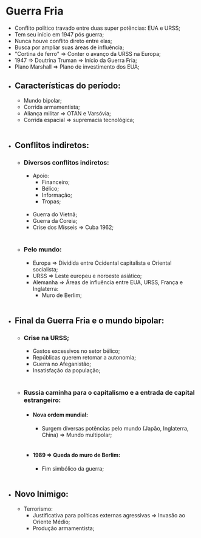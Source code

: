 # Guerra Fria

- Conflito político travado entre duas super potências: EUA e URSS;
- Tem seu início em 1947 pós guerra;
- Nunca houve conflito direto entre elas;
- Busca por ampliar suas áreas de influência;
- "Cortina de ferro" $\Rightarrow$ Conter o avanço da URSS na Europa;
- 1947 $\Rightarrow$ Doutrina Truman $\Rightarrow$ Início da Guerra Fria;
- Plano Marshall $\Rightarrow$ Plano de investimento dos EUA;
- ## Características do período:
    - Mundo bipolar;
    - Corrida armamentista;
    - Aliança militar $\Rightarrow$ OTAN e Varsóvia;
    - Corrida espacial $\Rightarrow$ supremacia tecnológica;
    <br>
- ## Conflitos indiretos:
    - ### Diversos conflitos indiretos:
        - Apoio:
            - Financeiro;
            - Bélico;
            - Informação;
            - Tropas;
            <br>
        - Guerra do Vietnã;
        - Guerra da Coreia;
        - Crise dos Mísseis $\Rightarrow$ Cuba 1962;
        <br>
    - ### Pelo mundo:
        - Europa $\Rightarrow$ Dividida entre Ocidental capitalista e Oriental socialista;
        - URSS $\Rightarrow$ Leste europeu e noroeste asiático;
        - Alemanha $\Rightarrow$ Áreas de influência entre EUA, URSS, França e Inglaterra:
            - Muro de Berlim;
            <br>
- ## Final da Guerra Fria e o mundo bipolar:
    - ### Crise na URSS;
        - Gastos excessivos no setor bélico;
        - Repúblicas querem retomar a autonomia;
        - Guerra no Afeganistão;
        - Insatisfação da população;
        <br>
    - ### Russia caminha para o capitalismo e a entrada de capital estrangeiro:
        - #### Nova ordem mundial:
            - Surgem diversas potências pelo mundo (Japão, Inglaterra, China) $\Rightarrow$ Mundo multipolar;
            <br>
        - #### 1989 $\Rightarrow$ Queda do muro de Berlim:
            - Fim simbólico da guerra;
            <br>
- ## Novo Inimigo:
    - Terrorismo:
        - Justificativa para políticas externas agressivas $\Rightarrow$ Invasão ao Oriente Médio;
        - Produção armamentista;